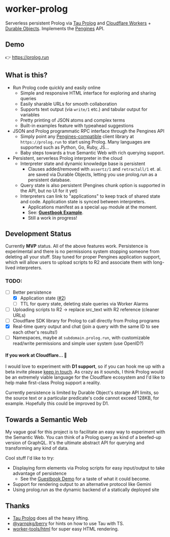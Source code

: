 # worker-prolog

Serverless persistent Prolog via [Tau Prolog](http://www.tau-prolog.org/) and [Cloudflare Workers](https://developers.cloudflare.com/workers/) + [Durable Objects](https://developers.cloudflare.com/workers/runtime-apis/durable-objects/). Implements the [Pengines](https://pengines.swi-prolog.org/docs/index.html) API.

## Demo

👉 https://prolog.run

## What is this?

- Run Prolog code quickly and easily online
	- Simple and responsive HTML interface for exploring and sharing queries
	- Easily sharable URLs for smooth collaboration
	- Supports text output (via `write/1` etc.) and tabular output for variables
	- Pretty printing of JSON atoms and complex terms
	- Built-in examples feature with typeahead suggestions
- JSON and Prolog programmatic RPC interface through the Pengines API
	- Simply point any [Pengines-compatible](https://github.com/SWI-Prolog/swish/tree/master/client) client library at `https://prolog.run` to start using Prolog. Many languages are supported such as Python, Go, Ruby, JS...
	- Baby steps towards a true Semantic Web with rich querying support.
- Persistent, serverless Prolog interpreter in the cloud
	- Interpreter state and dynamic knowledge base is persistent
		- Clauses added/removed with `assertz/1` and `retractall/1` et. al. are saved via Durable Objects, letting you use prolog.run as a persistent database.
	- Query state is also persistent (Pengines chunk option is supported in the API, but no UI for it yet)
	- Interpreters can link to "applications" to keep track of shared state and code. Application state is synced between interpreters.
		- Applications manifest as a special `app` module at the moment.
		- See: [**Guestbook Example**](https://prolog.run/id/guestbook:test?ask=app%3Asigned%28Time%2C+User%2C+Msg%29).
		- Still a work in progress!

## Development Status

Currently **MVP** status. All of the above features work. Persistence is experimental and there is no permissions system stopping someone from deleting all your stuff. Stay tuned for proper Pengines application support, which will allow users to upload scripts to R2 and associate them with long-lived interpreters.

### TODO:

- [ ] Better persistence
	- [x] Application state ([#2](https://github.com/guregu/worker-prolog/pull/2))
	- [ ] TTL for query state, deleting stale queries via Worker Alarms
- [ ] Uploading scripts to R2 → replace src_text with R2 reference (cleaner URLs)
- [ ] Cloudflare SDK library for Prolog to call directly from Prolog programs
- [x] Real-time query output and chat (join a query with the same ID to see each other's results!)
- [ ] Namespaces, maybe at `subdomain.prolog.run`, with customizable read/write permissions and simple user system (use OpenID?)

#### If you work at Cloudflare... 🙏

I would love to experiment with **D1 support**, so if you can hook me up with a beta invite please [keep in touch](mailto:greg.roseberry@gmail.com). As crazy as it sounds, I think Prolog would be an extremely viable language for the Cloudflare ecosystem and I'd like to help make first-class Prolog support a reality.

Currently persistence is limited by Durable Object's storage API limits, so the source text or a particular predicate's code cannot exceed 128KB, for example. Hopefully this could be improved by D1.

## Towards a Semantic Web

My vague goal for this project is to facilitate an easy way to experiment with the Semantic Web. You can think of a Prolog query as kind of a beefed-up version of GraphQL. It's the ultimate abstract API for querying and transforming any kind of data.

Cool stuff I'd like to try:

- Displaying form elements via Prolog scripts for easy input/output to take advantage of persistence
	- See the [Guestbook Demo](https://prolog.run/id/guestbook:test?ask=app%3Asigned%28Time%2C+User%2C+Msg%29) for a taste of what it could become.
- Support for rendering output to an alternative protocol like Gemini
- Using prolog.run as the dynamic backend of a statically deployed site

## Thanks

- [Tau Prolog](http://www.tau-prolog.org/) does all the heavy lifting.
- [@yarnpkg/berry](https://github.com/yarnpkg/berry/tree/master/packages/plugin-constraints/sources) for hints on how to use Tau with TS.
- [worker-tools/html](https://github.com/worker-tools/html) for super easy HTML rendering.
